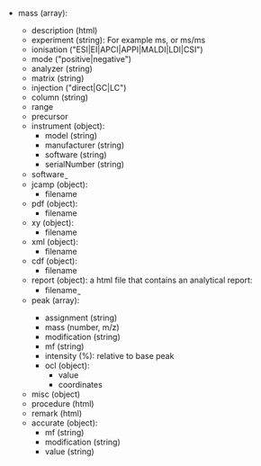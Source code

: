 - mass (array<object>):
  - description (html)
  - experiment (string): For example ms, or ms/ms
  - ionisation ("ESI|EI|APCI|APPI|MALDI|LDI|CSI")
  - mode ("positive|negative")
  - analyzer (string)
  - matrix (string)
  - injection ("direct|GC|LC")
  - column (string)
  - range
  - precursor
  - instrument (object):
    - model (string)
    - manufacturer (string)
    - software (string)
    - serialNumber (string)
  - software ̰
  - jcamp (object):
    - filename
  - pdf (object):
    - filename
  - xy (object):
    - filename
  - xml (object):
    - filename
  - cdf (object):
    - filename
  - report (object): a html file that contains an analytical report:
    - filename ̰
  - peak (array<object>):
    - assignment (string)
    - mass (number, m/z)
    - modification (string)
    - mf (string)
    - intensity (%): relative to base peak
    - ocl (object):
      - value
      - coordinates
  - misc (object)
  - procedure (html)
  - remark (html)
  - accurate (object):
    - mf (string)
    - modification (string)
    - value (string)
